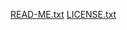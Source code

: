 [READ-ME.txt](https://github.com/MT1242/DTDM/files/14325698/READ-ME.txt)
[LICENSE.txt](https://github.com/MT1242/DTDM/files/14325701/LICENSE.txt)
